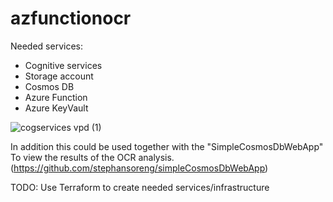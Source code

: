 # azfunctionocr
Needed services:
* Cognitive services
* Storage account
* Cosmos DB
* Azure Function
* Azure KeyVault

![cogservices vpd (1)](https://user-images.githubusercontent.com/4984231/133976539-fb82f586-b2a5-4c5d-ba77-5fd468004919.png)

In addition this could be used together with the "SimpleCosmosDbWebApp" To view the results of the OCR analysis. (https://github.com/stephansoreng/simpleCosmosDbWebApp)

TODO: Use Terraform to create needed services/infrastructure
